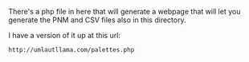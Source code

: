 
There's a php file in here that will generate a webpage that will
let you generate the PNM and CSV files also in this directory.

I have a version of it up at this url:

	http://umlautllama.com/palettes.php
